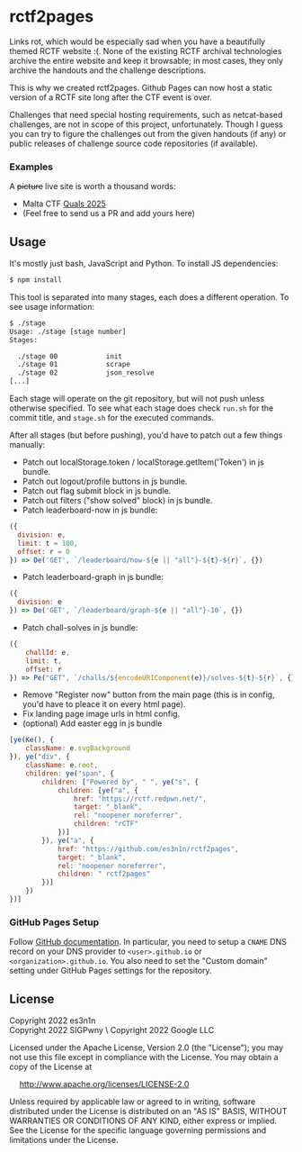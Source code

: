 # rctf2pages

Links rot, which would be especially sad when you have a beautifully themed
RCTF website :(. None of the existing RCTF archival technologies archive the
entire website and keep it browsable; in most cases, they only archive the
handouts and the challenge descriptions.

This is why we created rctf2pages. Github Pages can now host a static version
of a RCTF site long after the CTF event is over.

Challenges that need special hosting requirements, such as netcat-based
challenges, are not in scope of this project, unfortunately. Though I guess
you can try to figure the challenges out from the given handouts (if any) or
public releases of challenge source code repositories (if available).

### Examples

A ~~picture~~ live site is worth a thousand words:

- Malta CTF [Quals 2025](https://quals.2025.ctf.mt/)
- (Feel free to send us a PR and add yours here)

## Usage

It's mostly just bash, JavaScript and Python. To install JS dependencies:

```bash
$ npm install
```

This tool is separated into many stages, each does a different operation.
To see usage information:

```bash
$ ./stage
Usage: ./stage [stage number]
Stages:

  ./stage 00            init
  ./stage 01            scrape
  ./stage 02            json_resolve
[...]
```

Each stage will operate on the git repository, but will not push unless
otherwise specified. To see what each stage does check `run.sh` for the
commit title, and `stage.sh` for the executed commands.

After all stages (but before pushing), you'd have to patch out a few things manually:

- Patch out localStorage.token / localStorage.getItem('Token') in js bundle.
- Patch out logout/profile buttons  in js bundle.
- Patch out flag submit block  in js bundle.
- Patch out filters ("show solved" block) in js bundle.
- Patch leaderboard-now in js bundle:
```js
({
  division: e,
  limit: t = 100,
  offset: r = 0
}) => De('GET', `/leaderboard/now-${e || "all"}-${t}-${r}`, {})
```
- Patch leaderboard-graph in js bundle:
```js
({
  division: e
}) => De('GET', `/leaderboard/graph-${e || "all"}-10`, {})
```
- Patch chall-solves in js bundle:
```js
({
    challId: e,
    limit: t,
    offset: r
}) => Pe("GET", `/challs/${encodeURIComponent(e)}/solves-${t}-${r}`, {})
```
- Remove "Register now" button from the main page (this is in config, you'd have to pleace it on every html page).
- Fix landing page image urls in html config.
- (optional) Add easter egg in js bundle
```js
[ye(Ke(), {
    className: e.svgBackground
}), ye("div", {
    className: e.root,
    children: ye("span", {
        children: ["Powered by", " ", ye("s", {
            children: [ye("a", {
                href: "https://rctf.redpwn.net/",
                target: "_blank",
                rel: "noopener noreferrer",
                children: "rCTF"
            })]
        }), ye("a", {
            href: "https://github.com/es3n1n/rctf2pages",
            target: "_blank",
            rel: "noopener noreferrer",
            children: " rctf2pages"
        })]
    })
})]
```

### GitHub Pages Setup

Follow [GitHub documentation](https://docs.github.com/en/pages/configuring-a-custom-domain-for-your-github-pages-site/managing-a-custom-domain-for-your-github-pages-site).
In particular, you need to setup a `CNAME` DNS record on your DNS provider to
`<user>.github.io` or `<organization>.github.io`. You also need to set the
"Custom domain" setting under GitHub Pages settings for the repository.

## License

Copyright 2022 es3n1n \
Copyright 2022 SIGPwny \ 
Copyright 2022 Google LLC

Licensed under the Apache License, Version 2.0 (the "License");
you may not use this file except in compliance with the License.
You may obtain a copy of the License at

&emsp; http://www.apache.org/licenses/LICENSE-2.0

Unless required by applicable law or agreed to in writing, software
distributed under the License is distributed on an "AS IS" BASIS,
WITHOUT WARRANTIES OR CONDITIONS OF ANY KIND, either express or implied.
See the License for the specific language governing permissions and
limitations under the License.
